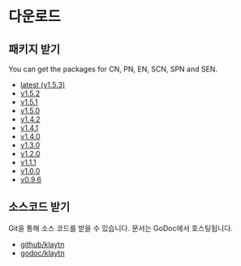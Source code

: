 # 다운로드

## 패키지 받기 <a id="get-the-packages"></a>

You can get the packages for CN, PN, EN, SCN, SPN and SEN.

* [latest (v1.5.3)](latest.md)
* [v1.5.2](v1.5.2.md)
* [v1.5.1](v1.5.1.md)
* [v1.5.0](v1.5.0.md)
* [v1.4.2](v1.4.2.md)
* [v1.4.1](v1.4.1.md)
* [v1.4.0](v1.4.0.md)
* [v1.3.0](v1.3.0.md)
* [v1.2.0](v1.2.0.md)
* [v1.1.1](v1.1.1.md)
* [v1.0.0](v1.0.0.md)
* [v0.9.6](v0.9.6.md)

## 소스코드 받기 <a id="get-the-sources"></a>

Git을 통해 소스 코드를 받을 수 있습니다. 문서는 GoDoc에서 호스팅됩니다.

* [github/klaytn](https://github.com/klaytn/klaytn)
* [godoc/klaytn](https://godoc.org/github.com/klaytn/klaytn)

